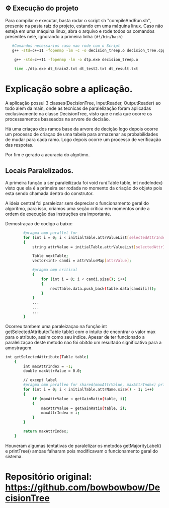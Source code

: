 ## ⚙️ Execução do projeto
Para compilar e executar, basta rodar o script sh "compileAndRun.sh", presente na pasta raiz do projeto, estando em uma máquina linux. Caso não esteja em uma máquina linux, abra o arquivo e rode todos os comandos presentes nele, ignorando a primeira linha `(#!/bin/bash)`


```bash
   #Comandos necessarios caso nao rode com o Script
   g++ -std=c++11 -fopenmp -lm -c -o decision_treep.o decision_tree.cpp

    g++ -std=c++11 -fopenmp -lm -o dtp.exe decision_treep.o
    
    time ./dtp.exe dt_train2.txt dt_test2.txt dt_result.txt
```


# Explicação sobre a aplicação.


A aplicação possui 3 classes(DecisionTree, InputReader, OutputReader) ao todo alem da main, onde as tecnicas de paralelização foram aplicadas exclusivamente na classe DecisionTree, visto que e nela que ocorre os processamentos basseados na arvore de decisão.

Há uma criaçao dos ramos base da arvore de decição logo depois ocorre um processo de criaçao de uma tabela para armazenar as probabilidades de mudar para cada ramo. Logo depois ocorre um processo de verificação das respotas.

Por fim e gerado a acuracia do algotimo.

## Locais Paralelizados.

A primeira função a ser paraleilizada foi void run(Table table, int nodeIndex) visto que ela é a primeira ser rodada no momento da criação do objeto pois esta sendo chamada dentro do construtor.

A ideia central foi paraleizar sem depreciar o funcionamento geral do algoritmo, para isso, criamos uma seção crítica em momentos onde a ordem de execução das instruções era importante.

Demostraçao de codigo a baixo:

```bash
        #pragma omp parallel for
		for (int i = 0; i < initialTable.attrValueList[selectedAttrIndex].size(); i++)
		{
			string attrValue = initialTable.attrValueList[selectedAttrIndex][i];

			Table nextTable;
			vector<int> candi = attrValueMap[attrValue];

			#pragma omp critical
			{
				for (int i = 0; i < candi.size(); i++)
				{
					nextTable.data.push_back(table.data[candi[i]]);
				}
			}
            ...
            ...
            ...
        }
```

Ocorreu tambem uma paraleizaçao na função int getSelectedAttribute(Table table) com o intuito de encontrar o valor max para o atributo, assim como seu índice. Apesar de ter funcionado a paralelizaçao deste metodo nao foi obitdo um resultado significativo para a amostragem.


```bash
int getSelectedAttribute(Table table)
	{
		int maxAttrIndex = -1;
		double maxAttrValue = 0.0;

		// except label
		#pragma omp paralleo for shared(maxAttrValue, maxAttrIndex) private(i)
		for (int i = 0; i < initialTable.attrName.size() - 1; i++)
		{
			if (maxAttrValue < getGainRatio(table, i))
			{
				maxAttrValue = getGainRatio(table, i);
				maxAttrIndex = i;
			}
		}

		return maxAttrIndex;
	}
```

	
Houveram algumas tentativas de paralelizar os metodos getMajorityLabel() e printTree() ambas falharam pois modificavam o funcionamento geral do sistema.



# Repositório original: https://github.com/bowbowbow/DecisionTree

